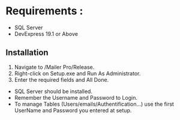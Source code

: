 # Requirements :

- SQL Server
- DevExpress 19.1 or Above

## Installation

1) Navigate to /Mailer Pro/Release.
2) Right-click on Setup.exe and Run As Administrator.
3) Enter the required fields and All Done.
 
* SQL Server should be installed.
* Remember the Username and Password to Login.
* To manage Tables (Users/emails/Authentification...) use the first UserName and Password you entered at setup.
